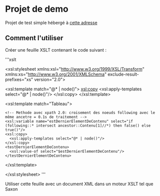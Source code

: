 Projet de demo
===

Projet de test simple hébergé à [cette adresse](https://github.com/oliviercarizzoni/demo)

Comment l'utiliser
---

Créer une feuille XSLT contenant le code suivant :

'''xslt
<?xml version="1.0" encoding="UTF-8"?>
<xsl:stylesheet xmlns:xsl="http://www.w3.org/1999/XSL/Transform"
  xmlns:xs="http://www.w3.org/2001/XMLSchema"
  exclude-result-prefixes="xs"
  version="2.0">
  
  <xsl:template match="@* | node()">
    <xsl:copy>
      <xsl:apply-templates select="@* | node()"/>
    </xsl:copy>
  </xsl:template>
  
  <xsl:template match="Tableau">
    <!-- Test avec current() parution 3Mo = 57s de traitement -->
<!--    <xsl:variable name="estDernierElementDeContenu" select="not(following::*[ancestor::Contenu[1] = current()/ancestor::Contenu[1]])"/>-->
    <!-- Methode avec xpath 2.0: croisement des noeuds following avec le même ancetre = 0.1s de traitement -->
    <xsl:variable name="estDernierElementDeContenu" select="if (following::* intersect ancestor::Contenu[1]//*) then false() else true()"/>
    <xsl:copy>
      <xsl:apply-templates select="@* | node()"/>
    </xsl:copy>
    <testDernierElementDeContenu>
      <xsl:value-of select="$estDernierElementDeContenu"/>
    </testDernierElementDeContenu>
  </xsl:template>
  
</xsl:stylesheet>
'''

Utiliser cette feuille avec un document XML dans un moteur XSLT tel que Saxon
